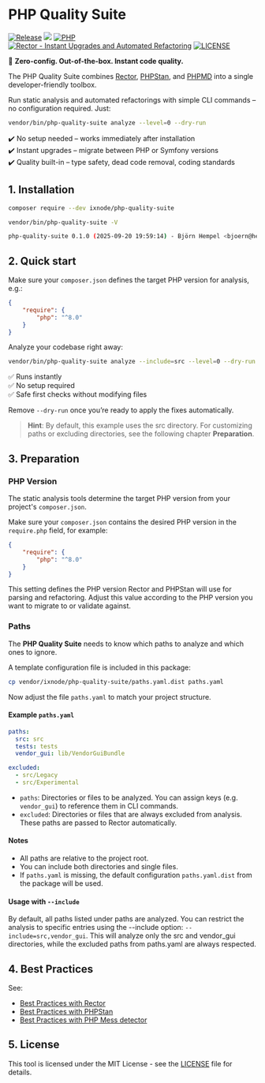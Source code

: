 # PHP Quality Suite

[![Release](https://img.shields.io/github/v/release/ixnode/php-quality-suite)](https://github.com/ixnode/php-quality-suite/releases)
[![](https://img.shields.io/github/release-date/ixnode/php-quality-suite)](https://github.com/twelvepics-com/php-calendar-builder/releases)
[![PHP](https://img.shields.io/badge/PHP-^8.0-777bb3.svg?logo=php&logoColor=white&labelColor=555555&style=flat)](https://www.php.net/supported-versions.php)
[![Rector - Instant Upgrades and Automated Refactoring](https://img.shields.io/badge/Rector-^2.1-73a165.svg?style=flat)](https://github.com/rectorphp/rector)
[![LICENSE](https://img.shields.io/github/license/ixnode/php-quality-suite)](https://github.com/ixnode/php-quality-suite/blob/master/LICENSE)


🚀 **Zero-config. Out-of-the-box. Instant code quality.**  

The PHP Quality Suite combines [Rector](https://github.com/rectorphp/rector), [PHPStan](https://github.com/phpstan/phpstan), and [PHPMD](https://phpmd.org/) into a single developer-friendly toolbox.

Run static analysis and automated refactorings with simple CLI commands – no configuration required. Just:

```bash
vendor/bin/php-quality-suite analyze --level=0 --dry-run
```

✔️ No setup needed – works immediately after installation<br>
✔️ Instant upgrades – migrate between PHP or Symfony versions<br>
✔️ Quality built-in – type safety, dead code removal, coding standards

## 1. Installation

```bash
composer require --dev ixnode/php-quality-suite
```

```bash
vendor/bin/php-quality-suite -V
```

```bash
php-quality-suite 0.1.0 (2025-09-20 19:59:14) - Björn Hempel <bjoern@hempel.li>
```

## 2. Quick start

Make sure your `composer.json` defines the target PHP version for analysis, e.g.:

```json
{
    "require": {
        "php": "^8.0"
    }
}
```

Analyze your codebase right away:

```bash
vendor/bin/php-quality-suite analyze --include=src --level=0 --dry-run
```

✅ Runs instantly<br>
✅ No setup required<br>
✅ Safe first checks without modifying files

Remove `--dry-run` once you’re ready to apply the fixes automatically.

> **Hint**: By default, this example uses the src directory. For customizing paths or excluding directories, see
> the following chapter **Preparation**.

## 3. Preparation

### PHP Version

The static analysis tools determine the target PHP version from your project's `composer.json`.

Make sure your `composer.json` contains the desired PHP version in the `require.php` field,
for example:

```json
{
    "require": {
        "php": "^8.0"
    }
}
```

This setting defines the PHP version Rector and PHPStan will use for parsing and refactoring.
Adjust this value according to the PHP version you want to migrate to or validate against.

### Paths

The **PHP Quality Suite** needs to know which paths to analyze and which ones to ignore.

A template configuration file is included in this package:

```bash
cp vendor/ixnode/php-quality-suite/paths.yaml.dist paths.yaml
```

Now adjust the file `paths.yaml` to match your project structure.

#### Example `paths.yaml`

```yaml
paths:
  src: src
  tests: tests
  vendor_gui: lib/VendorGuiBundle

excluded:
  - src/Legacy
  - src/Experimental
```

* `paths`: Directories or files to be analyzed. You can assign keys (e.g. `vendor_gui`) to reference them in CLI commands.
* `excluded`: Directories or files that are always excluded from analysis. These paths are passed to Rector automatically.

#### Notes

* All paths are relative to the project root.
* You can include both directories and single files.
* If `paths.yaml` is missing, the default configuration `paths.yaml.dist` from the package will be used.

#### Usage with `--include`

By default, all paths listed under paths are analyzed. You can restrict the analysis to specific entries using the --include option: `--include=src,vendor_gui`. This will analyze only the src and vendor_gui directories, while the excluded paths from paths.yaml are always respected.

## 4. Best Practices

See:

* [Best Practices with Rector](docs/best-practices/rector.md)
* [Best Practices with PHPStan](docs/best-practices/rector.md)
* [Best Practices with PHP Mess detector](docs/best-practices/rector.md)

## 5. License

This tool is licensed under the MIT License - see the [LICENSE](/LICENSE) file for details.
